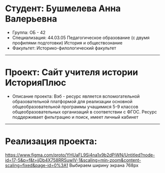 # Студент: Бушмелева Анна Валерьевна
- Группа: ОБ - 42
- Специализация: 44.03.05 Педагогическое образование (с двумя профилями подготовки) История и обществознание
- Факультет: Историко-филологический факультет
---
# Проект: Сайт учителя истории ИсторияПлюс
- Описание проекта: Вэб - ресурс является вспомогательной образовательной платформой для реализации основной общеобразовательной программы учащимися 5-9 классов общеобразовательных организаций в соответствии с ФГОС. Ресурс поддерживает фильтрацию и поиск, имеет личный кабинет
---
# Реализация проекта:
https://www.figma.com/proto/YHUaFL9Si4na1x9b2dPiWN/Untitled?node-id=17-5&p=f&t=jjDb4X758RRSuwIV-1&scaling=min-zoom&content-scaling=fixed&page-id=0%3A1
Выбираем ширину экрана 768px
